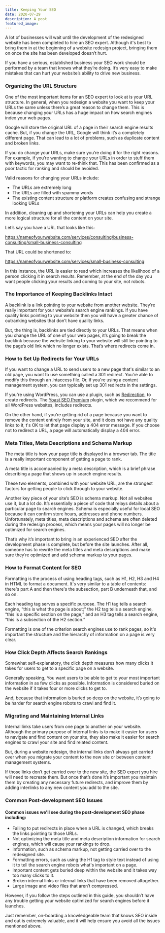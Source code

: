 ```yaml
---
title: Keeping Your SEO
date: 2020-07-29
description: A post
featured_image:
---
```




A lot of businesses will wait until the development of the redesigned website has been completed to hire an SEO expert. Although it's best to bring them in at the beginning of a website redesign project, bringing them on once the site has been developed doesn’t hurt.







If you have a serious, established business your SEO work should be performed by a team that knows what they’re doing. It’s very easy to make mistakes that can hurt your website’s ability to drive new business.







### Organizing the URL Structure







One of the most important items for an SEO expert to look at is your URL structure. In general, when you redesign a website you want to keep your URLs the same unless there’s a great reason to change them. This is because changing your URLs has a huge impact on how search engines index your web pages.







Google will store the original URL of a page in their search engine results cache. But, if you change the URL, Google will think it’s a completely different page. That can lead to a lot of problems, such as duplicate content and broken links.







If you do change your URLs, make sure you’re doing it for the right reasons. For example, if you’re wanting to change your URLs in order to stuff them with keywords, you may want to re-think that. This has been confirmed as a poor tactic for ranking and should be avoided.







Valid reasons for changing your URLs include:







  * The URLs are extremely long
  * The URLs are filled with spammy words
  * The existing content structure or platform creates confusing and strange looking URLs






In addition, cleaning up and shortening your URLs can help you create a more logical structure for all the content on your site.







Let’s say you have a URL that looks like this:








https://nameofyourwebsite.com/services/consulting/business-consulting/small-business-consulting








That URL could be shortened to:








https://nameofyourwebsite.com/services/small-business-consulting








In this instance, the URL is easier to read which increases the likelihood of a person clicking it in search results. Remember, at the end of the day you want people clicking your results and coming to your site, not robots.







### The Importance of Keeping Backlinks Intact







A backlink is a link pointing to your website from another website. They’re really important for your website’s search engine rankings. If you have quality links pointing to your website then you will have a greater chance of outranking websites that don’t have quality links.







But, the thing is, backlinks are tied directly to your URLs. That means when you change the URL of one of your web pages, it’s going to break the backlink because the website linking to your website will still be pointing to the page’s old link which no longer exists. That’s where redirects come in.







### How to Set Up Redirects for Your URLs







If you want to change a URL to send users to a new page that's similar to an old page, you want to use something called a 301 redirect. You’re able to modify this through an .htaccess file. Or, if you're using a content management system, you can typically set up 301 redirects in the settings.







If you're using WordPress, you can use a plugin, such as [Redirection](https://wordpress.org/plugins/redirection/), to create redirects. The [Yoast SEO Premium](https://yoast.com/wordpress/plugins/seo/) plugin, which we recommend for all WordPress websites, includes redirects.







On the other hand, if you’re getting rid of a page because you want to remove the content entirely from your site, and it does not have any quality links to it, t's OK to let that page display a 404 error message. If you choose not to redirect a URL, a page will automatically display a 404 error.







### Meta Titles, Meta Descriptions and Schema Markup







The meta title is how your page title is displayed in a browser tab. The title is a really important component of getting a page to rank.







A meta title is accompanied by a meta description, which is a brief phrase describing a page that shows up in search engine results.







These two elements, combined with your website URL, are the strongest factors for getting people to click through to your website.







Another key piece of your site’s SEO is schema markup. Not all websites use it, but a lot do. It’s essentially a piece of code that relays details about a particular page to search engines. Schema is especially useful for local SEO because it can confirm store hours, addresses and phone numbers. Unfortunately, meta titles, meta descriptions and schema are often deleted during the redesign process, which means your pages will no longer be optimized for search engines.







That’s why it’s important to bring in an experienced SEO after the development phase is complete, but before the site launches. After all, someone has to rewrite the meta titles and meta descriptions and make sure they’re optimized and add schema markup to your pages.







### How to Format Content for SEO







Formatting is the process of using heading tags, such as H1, H2, H3 and H4 in HTML to format a document. It's very similar to a table of contents: there's part A and then there's the subsection, part B underneath that, and so on.







Each heading tag serves a specific purpose. The H1 tag tells a search engine, “this is what the page is about;” the H2 tag tells a search engine, “this is a specific section on the page,” and an H3 tag tells a search engine, “this is a subsection of the H2 section.”







Formatting is one of the criterion search engines use to rank pages, so it's important the structure and the hierarchy of information on a page is very clear.







### How Click Depth Affects Search Rankings







Somewhat self-explanatory, the click depth measures how many clicks it takes for users to get to a specific page on a website.







Generally speaking, You want users to be able to get to your most important information in as few clicks as possible. Information is considered buried on the website if it takes four or more clicks to get to.







And, because that information is buried so deep on the website, it’s going to be harder for search engine robots to crawl and find it.







### Migrating and Maintaining Internal Links







Internal links take users from one page to another on your website. Although the primary purpose of internal links is to make it easier for users to navigate and find content on your site, they also make it easier for search engines to crawl your site and find related content.







But, during a website redesign, the internal links don’t always get carried over when you migrate your content to the new site or between content management systems.







If those links don’t get carried over to the new site, the SEO expert you hire will need to recreate them. But once that’s done it’s important you maintain them by creating any necessary future redirects, and improve them by adding interlinks to any new content you add to the site.







### Common Post-development SEO Issues







#### Common issues we'll see during the post-development SEO phase including:







  * Failing to put redirects in place when a URL is changed, which breaks the links pointing to those URLs.
  * Not optimizing the meta title and meta description information for search engines, which will cause your rankings to drop.
  * Information, such as schema markup, not getting carried over to the redesigned site.
  * Formatting errors, such as using the H1 tag to style text instead of using it to tell the search engine robots what's important on a page.
  * Important content gets buried deep within the website and it takes way too many clicks to it.
  * Broken internal links or internal links that have been removed altogether.
  * Large image and video files that aren’t compressed.






However, if you follow the steps outlined in this guide, you shouldn’t have any trouble getting your website optimized for search engines before it launches.







Just remember, on-boarding a knowledgeable team that knows SEO inside and out is extremely valuable, and it will help ensure you avoid all the issues mentioned above.



